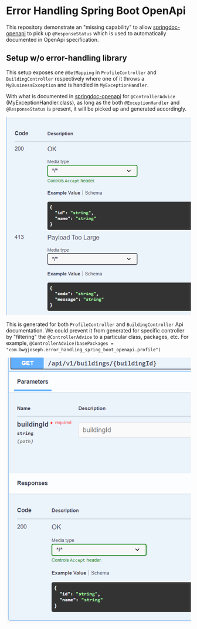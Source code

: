 # Error Handling Spring Boot OpenApi

This repository demonstrate an "missing capability" to allow [springdoc-openapi](https://springdoc.org/) to pick up `@ResponseStatus` which is used to automatically documented in OpenApi specification.

## Setup w/o error-handling library

This setup exposes one `@GetMapping` in `ProfileController` and `BuildingController` respectively where one of it throws a `MyBusinessException` and is handled in `MyExceptionHandler`.

With what is documented in [springdoc-openapi](https://springdoc.org/#error-handling-for-rest-using-controlleradvice) for `@ControllerAdvice` (MyExceptionHandler.class), as long as the both `@ExceptionHandler` and `@ResponseStatus` is present, it will be picked up and generated accordingly.

![display-error-status](./ss/display-error-status.png)

This is generated for both `ProfileController` and `BuildingController` Api documentation. We could prevent it from generated for specific controller by "filtering" the `@ControllerAdvice` to a particular class, packages, etc. For example, `@ControllerAdvice(basePackages = "com.bwgjoseph.error_handling_spring_boot_openapi.profile")`

![building-api](./ss/building-api.png)

